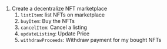 1. Create a decentralize NFT marketplace
    1. `listItem`: list NFTs on marketplace
    2. `buyItem`: Buy the NFTs
    3. `cancelItem`: Cancel a listing
    4. `updateListing`: Update Price
    5. `withdrawProceeds`: Withdraw payment for my bought NFTs
